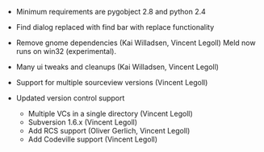 <!--
2009-04-17 meld-1.3.0
=====================
-->

* Minimum requirements are pygobject 2.8 and python 2.4

* Find dialog replaced with find bar with replace functionality

* Remove gnome dependencies (Kai Willadsen, Vincent Legoll)
  Meld now runs on win32 (experimental).

* Many ui tweaks and cleanups (Kai Willadsen, Vincent Legoll)

* Support for multiple sourceview versions (Vincent Legoll)

* Updated version control support
  * Multiple VCs in a single directory (Vincent Legoll)
  * Subversion 1.6.x (Vincent Legoll)
  * Add RCS support (Oliver Gerlich, Vincent Legoll)
  * Add Codeville support (Vincent Legoll)

